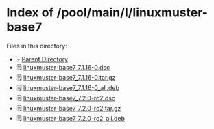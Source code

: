 
# Index of /pool/main/l/linuxmuster-base7
Files in this directory:
- ⤴ [Parent Directory](../)
- 🗒 [linuxmuster-base7_7.1.16-0.dsc](linuxmuster-base7_7.1.16-0.dsc)
- 🗒 [linuxmuster-base7_7.1.16-0.tar.gz](linuxmuster-base7_7.1.16-0.tar.gz)
- 🗒 [linuxmuster-base7_7.1.16-0_all.deb](linuxmuster-base7_7.1.16-0_all.deb)
- 🗒 [linuxmuster-base7_7.2.0-rc2.dsc](linuxmuster-base7_7.2.0-rc2.dsc)
- 🗒 [linuxmuster-base7_7.2.0-rc2.tar.gz](linuxmuster-base7_7.2.0-rc2.tar.gz)
- 🗒 [linuxmuster-base7_7.2.0-rc2_all.deb](linuxmuster-base7_7.2.0-rc2_all.deb)
